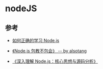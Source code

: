 # nodeJS

## 参考

- [如何正确的学习 Node.js](https://cnodejs.org/topic/5ab3166be7b166bb7b9eccf7)
- [《Node.js 包教不包会》 -- by alsotang](https://github.com/alsotang/node-lessons)

- [《深入理解 Node.js：核心思想与源码分析》](https://yjhjstz.gitbooks.io/deep-into-node/content/)

